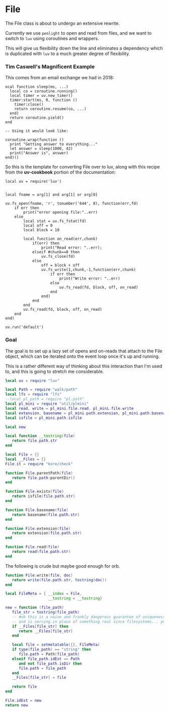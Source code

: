 # File

The File class is about to undergo an extensive rewrite.


Currently we use ``penlight`` to open and read from files, and we want to
switch to ``luv`` using coroutines and wrappers.


This will give us flexibility down the line and eliminates a dependency which
is duplicated with ``luv`` to a much greater degree of flexibility.


### Tim Caswell's Magnificent Example

This comes from an email exchange we had in 2018:

```lua-example
ocal function sleep(ms, ...)
  local co = coroutine.running()
  local timer = uv.new_timer()
  timer:start(ms, 0, function ()
    timer:close()
    return coroutine.resume(co, ...)
  end)
  return coroutine.yield()
end

-- Using it would look like:

coroutine.wrap(function ()
  print "Getting answer to everything..."
  let answer = sleep(1000, 42)
  print("Answer is", answer)
end)()
```

So this is the template for converting File over to luv, along with this
recipe from the **uv-cookbook** portion of the documentation:

```lua-example
local uv = require('luv')


local fname = arg[1] and arg[1] or arg[0]

uv.fs_open(fname, 'r', tonumber('644', 8), function(err,fd)
    if err then
        print("error opening file:"..err)
    else
        local stat = uv.fs_fstat(fd)
        local off = 0
        local block = 10

        local function on_read(err,chunk)
            if(err) then
                print("Read error: "..err);
            elseif #chunk==0 then
                uv.fs_close(fd)
            else
                off = block + off
                uv.fs_write(1,chunk,-1,function(err,chunk)
                    if err then
                        print("Write error: "..err)
                    else
                        uv.fs_read(fd, block, off, on_read)
                    end
                end)
            end
        end
        uv.fs_read(fd, block, off, on_read)
    end
end)

uv.run('default')
```
### Goal

The goal is to set up a lazy set of opens and on-reads that attach to the
File object, which can be iterated onto the event loop once it's up and
running.


This is a rather different way of thinking about this interaction than I'm
used to, and this is going to stretch me considerable.



```lua
local uv = require "luv"

local Path = require "walk/path"
local lfs = require "lfs"
--local pl_path = require "pl.path"
local pl_mini = require "util/plmini"
local read, write = pl_mini.file.read, pl_mini.file.write
local extension, basename = pl_mini.path.extension, pl_mini.path.basename
local isfile = pl_mini.path.isfile
```
```lua
local new
```
```lua
local function __tostring(file)
   return file.path.str
end
```
```lua
local File = {}
local __Files = {}
File.it = require "kore/check"
```
```lua
function File.parentPath(file)
   return file.path:parentDir()
end
```
```lua
function File.exists(file)
   return isfile(file.path.str)
end
```
```lua
function File.basename(file)
   return basename(file.path.str)
end
```
```lua
function File.extension(file)
   return extension(file.path.str)
end
```
```lua
function File.read(file)
   return read(file.path.str)
end
```

The following is crude but maybe good enough for orb.

```lua
function File.write(file, doc)
   return write(file.path.str, tostring(doc))
end
```
```lua
local FileMeta = { __index = File,
                   __tostring = __tostring}

new = function (file_path)
   file_str = tostring(file_path)
   -- #nb this is a naive and frankly dangerous guarantee of uniqueness
   -- and is serving in place of something real since filesystems... yeah
   if __Files[file_str] then
      return __Files[file_str]
   end

   local file = setmetatable({}, FileMeta)
   if type(file_path) == "string" then
      file.path = Path(file_path)
   elseif file_path.idEst == Path
      and not file_path.isDir then
      file.path = file_path
   end
   __Files[file_str] = file

   return file
end

```
```lua
File.idEst = new
return new
```
